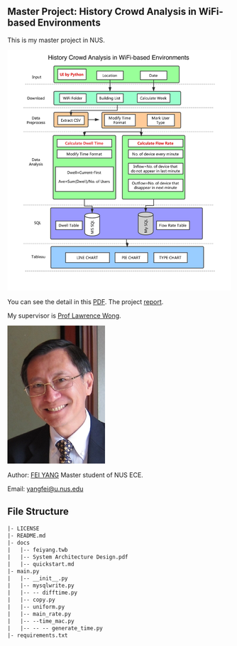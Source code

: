 ## Master Project: History Crowd Analysis in WiFi-based Environments

This is my master project in NUS.

![01](images/0001.jpg)

You can see the detail in this [PDF](https://github.com/fainyang/EE_Project/blob/master/mse%20sys/System%20Architecture%20Design.pdf). The project [report](https://github.com/fainyang/EE_Project/blob/master/mse%20sys/thesis.pdf).

My supervisor is [Prof Lawrence Wong](https://www.ece.nus.edu.sg/stfpage/elewwcl/).

![Prof](images/wwcl.jpg)

Author: [FEI YANG](https://nus-csm.symplicity.com/profiles/feiyang) Master student of NUS ECE.

Email: yangfei@u.nus.edu


## File Structure
```
|- LICENSE  
|- README.md     
|- docs  
|   |-- feiyang.twb  
|   |-- System Architecture Design.pdf
|   |-- quickstart.md  
|- main.py  
|   |-- __init__.py  
|   |-- mysqlwrite.py
|   |-- -- difftime.py
|   |-- copy.py  
|   |-- uniform.py  
|   |-- main_rate.py
|   |-- --time_mac.py  
|   |-- -- -- generate_time.py
|- requirements.txt
```